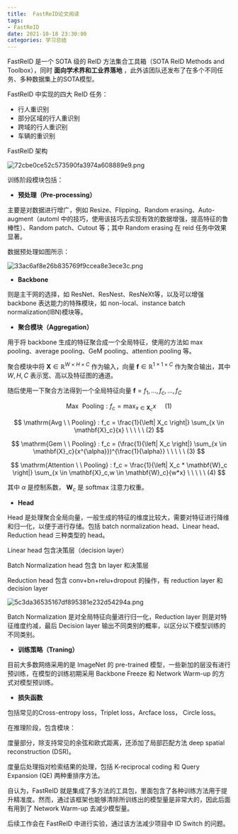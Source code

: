 ```yaml
---
title:  FastReID论文阅读
tags: 
- FastReID
date: 2021-10-18 23:30:00
categories: 学习总结
---
```


FastReID 是一个 SOTA 级的 ReID 方法集合工具箱（SOTA ReID Methods and Toolbox），同时 **面向学术界和工业界落地** ，此外该团队还发布了在多个不同任务、多种数据集上的SOTA模型。

FastReID 中实现的四大 ReID 任务：

- 行人重识别
- 部分区域的行人重识别
- 跨域的行人重识别
- 车辆的重识别

FastReID 架构

![72cbe0ce52c573590fa3974a608889e9.png](./_resources/098245b10c3a40dd8ff403f5c5c2458d.png)


训练阶段模块包括：

- **预处理（Pre-processing）**

主要是对数据进行增广，例如 Resize、Flipping、Random erasing、Auto-augment（automl 中的技巧，使用该技巧去实现有效的数据增强，提高特征的鲁棒性）、Random patch、Cutout 等；其中 Random erasing 在 reid 任务中效果显著。

数据预处理如图所示：

![33ac6af8e26b835769f9ccea8e3ece3c.png](./_resources/f4b2c161673d47989e8fab24f500fead.png)

- **Backbone**

则是主干网的选择，如 ResNet、ResNest、ResNeXt等，以及可以增强 backbone 表达能力的特殊模块，如 non-local、instance batch normalization(IBN)模块等。


- **聚合模块（Aggregation）**

用于将 backbone 生成的特征聚合成一个全局特征，使用的方法如 max pooling、average pooling、GeM pooling、attention pooling 等。

聚合模块中将 $\mathbf{X} \in \mathbb{R}^{W \times H \times C}$ 作为输入，向量 $\mathbf{f} \in \mathbb{R}^{1 \times 1 \times C}$ 作为聚合输出，其中 $W,H,C$ 表示宽、高以及特征图的通道。

随后使用一下聚合方法得到一个全局特征向量 $\mathbf{f}={f_1, \dots , f_c, \dots ,f_C}$

$$
\mathrm{Max \ \ Pooling} : f_c = \max_{x \in \mathbf{X}_c}{x} \ \ \ \ \ (1)
$$

$$
\mathrm{Avg \ \ Pooling} : f_c = \frac{1}{\left| X_c \right|} \sum_{x \in \mathbf{X}_c}{x} \ \ \ \ \ (2)
$$

$$
\mathrm{Gem \ \ Pooling} : f_c = (\frac{1}{\left| X_c \right|} \sum_{x \in \mathbf{X}_c}{x^{\alpha}})^{\frac{1}{\alpha}} \ \ \ \ \ (3)
$$

$$
\mathrm{Attention \ \ Pooling} : f_c = \frac{1}{\left| X_c * \mathbf{W}_c \right|} \sum_{x \in \mathbf{X}_c,w \in \mathbf{W}_c}{w*x} \ \ \ \ \ (4)
$$

其中 $\alpha$ 是控制系数， $\mathbf{W}_c$ 是 softmax 注意力权重。

- **Head**

Head 是处理聚合全局向量，一般生成的特征的维度比较大，需要对特征进行降维和归一化，以便于进行存储。包括 batch normalization head、Linear head、 Reduction head 三种类型的 head。

 Linear head 包含决策层（decision layer）
 
 Batch Normalization head 包含 bn layer 和决策层
 
 Reduction head 包含 conv+bn+relu+dropout 的操作，有 reduction layer 和 
decision layer 

![5c3da36535167df895381e232d54294a.png](./_resources/cc029abf31c54c5793dc153f9bbee914.png)

Batch Normalization 是对全局特征向量进行归一化，Reduction layer 则是对特征维度约减，最后 Decision layer 输出不同类别的概率，以区分以下模型训练的不同类别。


- **训练策略（Traning）**

目前大多数网络采用的是 ImageNet 的 pre-trained 模型，一些新加的层没有进行预训练，在模型的训练初期采用 Backbone Freeze 和 Network Warm-up 的方式对模型预训练。

- **损失函数**

包括常见的Cross-entropy loss，Triplet loss，Arcface loss， Circle loss。

在推理阶段，包含模块：

度量部分，除支持常见的余弦和欧式距离，还添加了局部匹配方法 deep spatial reconstruction (DSR)。

度量后处理指对检索结果的处理，包括 K-reciprocal coding 和 Query Expansion (QE) 两种重排序方法。



自认为，FastReID 就是集成了多方法的工具包，里面包含了各种训练方法用于提升精准度。然而，通过该框架也能够清除所训练出的模型量是非常大的，因此后面有用到了 Network Warm-up 去减少模型量。


后续工作会在 FastReID 中进行实验，通过该方法减少项目中 ID Switch 的问题。